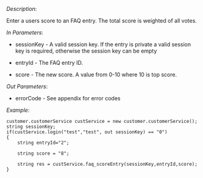<properties date="2016-06-24"
SortOrder="115"
/>

*Description*:

Enter a users score to an FAQ entry. The total score is weighted of all votes.

 

*In Parameters*:

* sessionKey            - A valid session key. If  the entry is private a valid session key is required, otherwise the session key can be empty

* entryId   - The FAQ entry ID.

* score       - The new score. A value from 0-10 where 10 is top score.

 

*Out Parameters*:

* errorCode  - See appendix for error codes

 

*Example*:
```
customer.customerService custService = new customer.customerService(); 
string sessionKey;
if(custService.login("test","test", out sessionKey) == "0")
{
    string entryId="2";

    string score = "8";

    string res = custService.faq_scoreEntry(sessionKey,entryId,score);
}
```
